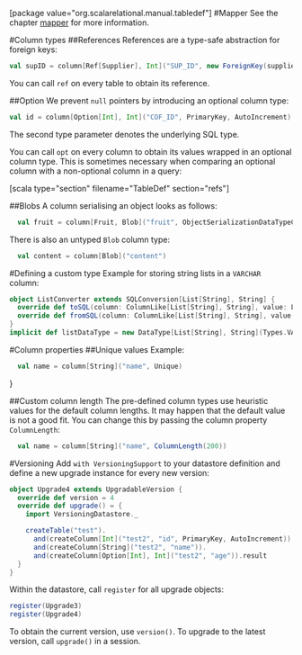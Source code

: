 [package value="org.scalarelational.manual.tabledef"]
#Mapper
See the chapter [mapper](mapper.md) for more information.

#Column types
##References
References are a type-safe abstraction for foreign keys:

```scala
val supID = column[Ref[Supplier], Int]("SUP_ID", new ForeignKey(suppliers.id))
```

You can call `ref` on every table to obtain its reference.

##Option
We prevent `null` pointers by introducing an optional column type:

```scala
val id = column[Option[Int], Int]("COF_ID", PrimaryKey, AutoIncrement)
```

The second type parameter denotes the underlying SQL type.

You can call `opt` on every column to obtain its values wrapped in an optional column type. This is sometimes necessary when comparing an optional column with a non-optional column in a query:

[scala type="section" filename="TableDef" section="refs"]

##Blobs
A column serialising an object looks as follows:

```scala
  val fruit = column[Fruit, Blob]("fruit", ObjectSerializationDataTypeCreator.create[Fruit])
```

There is also an untyped `Blob` column type:

```scala
  val content = column[Blob]("content")
```

#Defining a custom type
Example for storing string lists in a `VARCHAR` column:

```scala
object ListConverter extends SQLConversion[List[String], String] {
  override def toSQL(column: ColumnLike[List[String], String], value: List[String]): String = value.mkString("|")
  override def fromSQL(column: ColumnLike[List[String], String], value: String): List[String] = value.split('|').toList
}
implicit def listDataType = new DataType[List[String], String](Types.VARCHAR, SQLType("VARCHAR(1024)"), ListConverter)
```

#Column properties
##Unique values
Example:

```scala
  val name = column[String]("name", Unique)
```
}

##Custom column length
The pre-defined column types use heuristic values for the default column lengths. It may happen that the default value is not a good fit. You can change this by passing the column property `ColumnLength`:

```scala
  val name = column[String]("name", ColumnLength(200))
```

#Versioning
Add `with VersioningSupport` to your datastore definition and define a new upgrade instance for every new version:

```scala
object Upgrade4 extends UpgradableVersion {
  override def version = 4
  override def upgrade() = {
    import VersioningDatastore._

    createTable("test").
      and(createColumn[Int]("test2", "id", PrimaryKey, AutoIncrement)).
      and(createColumn[String]("test2", "name")).
      and(createColumn[Option[Int], Int]("test2", "age")).result
  }
}
```

Within the datastore, call `register` for all upgrade objects:

```scala
register(Upgrade3)
register(Upgrade4)
```

To obtain the current version, use `version()`. To upgrade to the latest version, call `upgrade()` in a session.